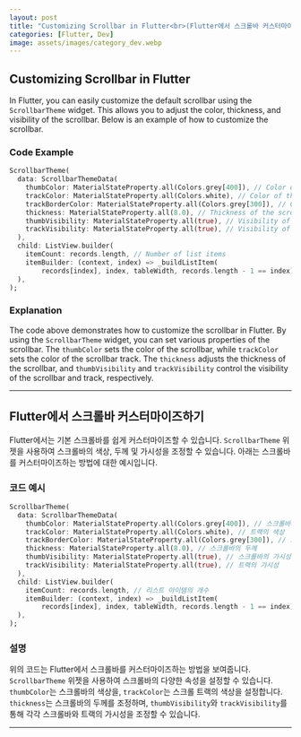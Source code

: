 ```yaml
---
layout: post
title: "Customizing Scrollbar in Flutter<br>(Flutter에서 스크롤바 커스터마이즈하기)"
categories: [Flutter, Dev]
image: assets/images/category_dev.webp
---
```


## Customizing Scrollbar in Flutter

In Flutter, you can easily customize the default scrollbar using the `ScrollbarTheme` widget. This allows you to adjust the color, thickness, and visibility of the scrollbar. Below is an example of how to customize the scrollbar.

### Code Example

```dart
ScrollbarTheme(
  data: ScrollbarThemeData(
    thumbColor: MaterialStateProperty.all(Colors.grey[400]), // Color of the scrollbar
    trackColor: MaterialStateProperty.all(Colors.white), // Color of the track
    trackBorderColor: MaterialStateProperty.all(Colors.grey[300]), // Color of the track border
    thickness: MaterialStateProperty.all(8.0), // Thickness of the scrollbar
    thumbVisibility: MaterialStateProperty.all(true), // Visibility of the scrollbar
    trackVisibility: MaterialStateProperty.all(true), // Visibility of the track
  ),
  child: ListView.builder(
    itemCount: records.length, // Number of list items
    itemBuilder: (context, index) => _buildListItem(
        records[index], index, tableWidth, records.length - 1 == index),
  ),
);
```

### Explanation

The code above demonstrates how to customize the scrollbar in Flutter. By using the `ScrollbarTheme` widget, you can set various properties of the scrollbar. The `thumbColor` sets the color of the scrollbar, while `trackColor` sets the color of the scrollbar track. The `thickness` adjusts the thickness of the scrollbar, and `thumbVisibility` and `trackVisibility` control the visibility of the scrollbar and track, respectively.

---

## Flutter에서 스크롤바 커스터마이즈하기

Flutter에서는 기본 스크롤바를 쉽게 커스터마이즈할 수 있습니다. `ScrollbarTheme` 위젯을 사용하여 스크롤바의 색상, 두께 및 가시성을 조정할 수 있습니다. 아래는 스크롤바를 커스터마이즈하는 방법에 대한 예시입니다.

### 코드 예시

```dart
ScrollbarTheme(
  data: ScrollbarThemeData(
    thumbColor: MaterialStateProperty.all(Colors.grey[400]), // 스크롤바의 색상
    trackColor: MaterialStateProperty.all(Colors.white), // 트랙의 색상
    trackBorderColor: MaterialStateProperty.all(Colors.grey[300]), // 트랙의 경계 색상
    thickness: MaterialStateProperty.all(8.0), // 스크롤바의 두께
    thumbVisibility: MaterialStateProperty.all(true), // 스크롤바의 가시성
    trackVisibility: MaterialStateProperty.all(true), // 트랙의 가시성
  ),
  child: ListView.builder(
    itemCount: records.length, // 리스트 아이템의 개수
    itemBuilder: (context, index) => _buildListItem(
        records[index], index, tableWidth, records.length - 1 == index),
  ),
);
```

### 설명

위의 코드는 Flutter에서 스크롤바를 커스터마이즈하는 방법을 보여줍니다. `ScrollbarTheme` 위젯을 사용하여 스크롤바의 다양한 속성을 설정할 수 있습니다. `thumbColor`는 스크롤바의 색상을, `trackColor`는 스크롤 트랙의 색상을 설정합니다. `thickness`는 스크롤바의 두께를 조정하며, `thumbVisibility`와 `trackVisibility`를 통해 각각 스크롤바와 트랙의 가시성을 조정할 수 있습니다.

---

